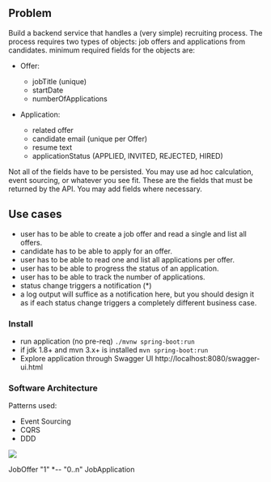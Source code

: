 ## Problem

Build a backend service that handles a (very simple) recruiting process. The process requires two types of objects: job offers and applications from candidates. minimum required fields for the objects are:

* Offer:
    * jobTitle (unique)
    * startDate
    * numberOfApplications

* Application:
    * related offer
    * candidate email (unique per Offer)
    * resume text
    * applicationStatus (APPLIED, INVITED, REJECTED, HIRED)
    
Not all of the fields have to be persisted. You may use ad hoc calculation, event sourcing, or whatever you see fit. These are the fields that must be returned by the API. You may add fields where necessary.

## Use cases
* user has to be able to create a job offer and read a single and list all offers.
* candidate has to be able to apply for an offer.
* user has to be able to read one and list all applications per offer.
* user has to be able to progress the status of an application.
* user has to be able to track the number of applications.
* status change triggers a notification (*)
* a log output will suffice as a notification here, but you should design it as if each status change triggers a completely different business case.


### Install
* run application (no pre-req)
```./mvnw spring-boot:run```
* if jdk 1.8+ and mvn 3.x+ is installed
```mvn spring-boot:run```
* Explore application through Swagger UI
http://localhost:8080/swagger-ui.html

### Software Architecture

Patterns used:
* Event Sourcing
* CQRS
* DDD

[![](https://mermaid.ink/img/eyJjb2RlIjoiY2xhc3NEaWFncmFtXG5cdEpvYk9mZmVyIFwiMVwiICotLSBcIjAuLm5cIiBKb2JBcHBsaWNhdGlvblxuXHRcblx0XHRcdFx0XHQiLCJtZXJtYWlkIjp7InRoZW1lIjoiZGVmYXVsdCJ9fQ)](https://mermaid-js.github.io/mermaid-live-editor/#/edit/eyJjb2RlIjoiY2xhc3NEaWFncmFtXG5cdEpvYk9mZmVyIFwiMVwiICotLSBcIjAuLm5cIiBKb2JBcHBsaWNhdGlvblxuXHRcblx0XHRcdFx0XHQiLCJtZXJtYWlkIjp7InRoZW1lIjoiZGVmYXVsdCJ9fQ)

JobOffer "1" *-- "0..n" JobApplication


